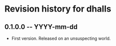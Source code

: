 # Revision history for dhalls

## 0.1.0.0 -- YYYY-mm-dd

* First version. Released on an unsuspecting world.
